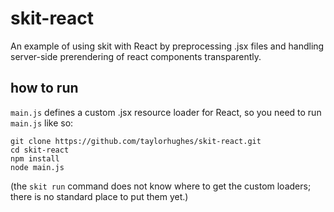 # skit-react

An example of using skit with React by preprocessing .jsx files and handling server-side prerendering of react components transparently.

## how to run

<code>main.js</code> defines a custom .jsx resource loader for React, so you need to run <code>main.js</code> like so:

    git clone https://github.com/taylorhughes/skit-react.git
    cd skit-react
    npm install
    node main.js

(the <code>skit run</code> command does not know where to get the custom loaders; there is no standard place to put them yet.)
